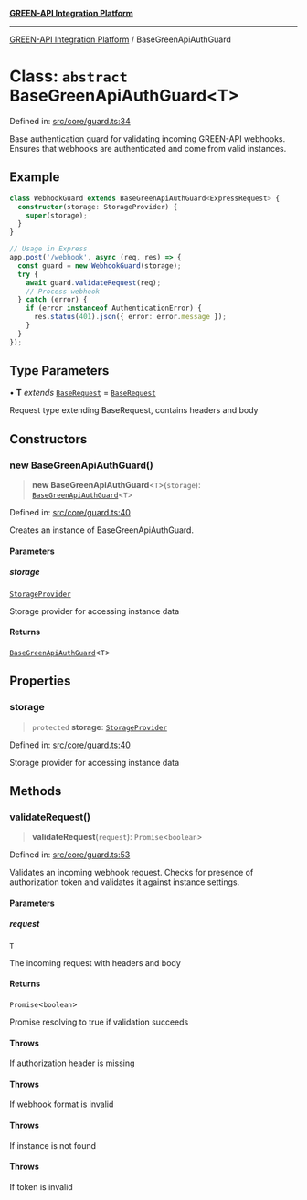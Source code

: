 [**GREEN-API Integration Platform**](../README.md)

***

[GREEN-API Integration Platform](../globals.md) / BaseGreenApiAuthGuard

# Class: `abstract` BaseGreenApiAuthGuard\<T\>

Defined in: [src/core/guard.ts:34](https://github.com/green-api/greenapi-integration/blob/26b7312501b16e05fb46a2946b8bfa77b8bc003e/src/core/guard.ts#L34)

Base authentication guard for validating incoming GREEN-API webhooks.
Ensures that webhooks are authenticated and come from valid instances.

## Example

```typescript
class WebhookGuard extends BaseGreenApiAuthGuard<ExpressRequest> {
  constructor(storage: StorageProvider) {
    super(storage);
  }
}

// Usage in Express
app.post('/webhook', async (req, res) => {
  const guard = new WebhookGuard(storage);
  try {
    await guard.validateRequest(req);
    // Process webhook
  } catch (error) {
    if (error instanceof AuthenticationError) {
      res.status(401).json({ error: error.message });
    }
  }
});
```

## Type Parameters

• **T** *extends* [`BaseRequest`](../interfaces/BaseRequest.md) = [`BaseRequest`](../interfaces/BaseRequest.md)

Request type extending BaseRequest, contains headers and body

## Constructors

### new BaseGreenApiAuthGuard()

> **new BaseGreenApiAuthGuard**\<`T`\>(`storage`): [`BaseGreenApiAuthGuard`](BaseGreenApiAuthGuard.md)\<`T`\>

Defined in: [src/core/guard.ts:40](https://github.com/green-api/greenapi-integration/blob/26b7312501b16e05fb46a2946b8bfa77b8bc003e/src/core/guard.ts#L40)

Creates an instance of BaseGreenApiAuthGuard.

#### Parameters

##### storage

[`StorageProvider`](StorageProvider.md)

Storage provider for accessing instance data

#### Returns

[`BaseGreenApiAuthGuard`](BaseGreenApiAuthGuard.md)\<`T`\>

## Properties

### storage

> `protected` **storage**: [`StorageProvider`](StorageProvider.md)

Defined in: [src/core/guard.ts:40](https://github.com/green-api/greenapi-integration/blob/26b7312501b16e05fb46a2946b8bfa77b8bc003e/src/core/guard.ts#L40)

Storage provider for accessing instance data

## Methods

### validateRequest()

> **validateRequest**(`request`): `Promise`\<`boolean`\>

Defined in: [src/core/guard.ts:53](https://github.com/green-api/greenapi-integration/blob/26b7312501b16e05fb46a2946b8bfa77b8bc003e/src/core/guard.ts#L53)

Validates an incoming webhook request.
Checks for presence of authorization token and validates it against instance settings.

#### Parameters

##### request

`T`

The incoming request with headers and body

#### Returns

`Promise`\<`boolean`\>

Promise resolving to true if validation succeeds

#### Throws

If authorization header is missing

#### Throws

If webhook format is invalid

#### Throws

If instance is not found

#### Throws

If token is invalid
